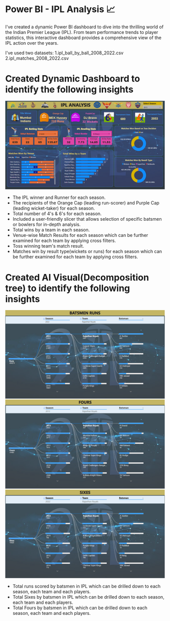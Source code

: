 # Power BI - IPL Analysis 📈
I've created a dynamic Power BI dashboard to dive into the thrilling world of the Indian Premier League (IPL). From team performance trends to player statistics, this interactive dashboard provides a comprehensive view of the IPL action over the years.



I've used two datasets:
1.ipl_ball_by_ball_2008_2022.csv
2.ipl_matches_2008_2022.csv

# Created Dynamic Dashboard to identify the following insights
![image](https://github.com/Manikandan2708/IPL-Analysis/blob/main/IPL%20Analysis.png)
- The IPL winner and Runner for each season.
- The recipients of the Orange Cap (leading run-scorer) and Purple Cap (leading wicket-taker) for each season.
- Total number of 4's & 6's for each season.
- Included a user-friendly slicer that allows selection of specific batsmen or bowlers for in-depth analysis.
- Total wins by a team in each season.
- Venue-wise Match Results for each season which can be further examined for each team by applying cross filters.
- Toss winning team's match result.
- Matches win by result type(wickets or runs) for each season which can be further examined for each team by applying cross filters.

# Created AI Visual(Decomposition tree) to identify the following insights
![image](https://github.com/Manikandan2708/IPL-Analysis/blob/main/Runs%20Decomposition.png)
![image](https://github.com/Manikandan2708/IPL-Analysis/blob/main/Fours%20Decomposition.png)
![image](https://github.com/Manikandan2708/IPL-Analysis/blob/main/Sixes%20Decomposition.png)
- Total runs scored by batsmen in IPL which can be drilled down to each season, each team and each players.
- Total Sixes by batsmen in IPL which can be drilled down to each season, each team and each players.
- Total Fours by batsmen in IPL which can be drilled down to each season, each team and each players.
